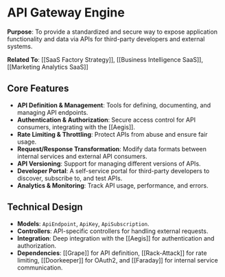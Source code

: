 # API Gateway Engine

**Purpose**: To provide a standardized and secure way to expose application functionality and data via APIs for third-party developers and external systems.

**Related To**: [[SaaS Factory Strategy]], [[Business Intelligence SaaS]], [[Marketing Analytics SaaS]]

## Core Features

- **API Definition & Management**: Tools for defining, documenting, and managing API endpoints.
- **Authentication & Authorization**: Secure access control for API consumers, integrating with the [[Aegis]].
- **Rate Limiting & Throttling**: Protect APIs from abuse and ensure fair usage.
- **Request/Response Transformation**: Modify data formats between internal services and external API consumers.
- **API Versioning**: Support for managing different versions of APIs.
- **Developer Portal**: A self-service portal for third-party developers to discover, subscribe to, and test APIs.
- **Analytics & Monitoring**: Track API usage, performance, and errors.

## Technical Design

- **Models**: `ApiEndpoint`, `ApiKey`, `ApiSubscription`.
- **Controllers**: API-specific controllers for handling external requests.
- **Integration**: Deep integration with the [[Aegis]] for authentication and authorization.
- **Dependencies**: [[Grape]] for API definition, [[Rack-Attack]] for rate limiting, [[Doorkeeper]] for OAuth2, and [[Faraday]] for internal service communication.
